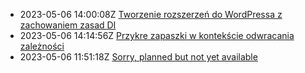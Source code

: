 * 2023-05-06 14:00:08Z [Tworzenie rozszerzeń do WordPressa z zachowaniem zasad DI](../1)
* 2023-05-06 14:14:56Z [Przykre zapaszki w kontekście odwracania zależności](../2)
* 2023-05-06 11:51:18Z [Sorry, planned but not yet available](../0)
